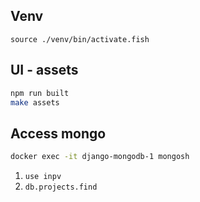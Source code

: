 ## Venv

`source ./venv/bin/activate.fish`

## UI - assets

```bash
npm run built
make assets
```

## Access mongo

```bash
docker exec -it django-mongodb-1 mongosh
```
1. `use inpv`
2. `db.projects.find`
